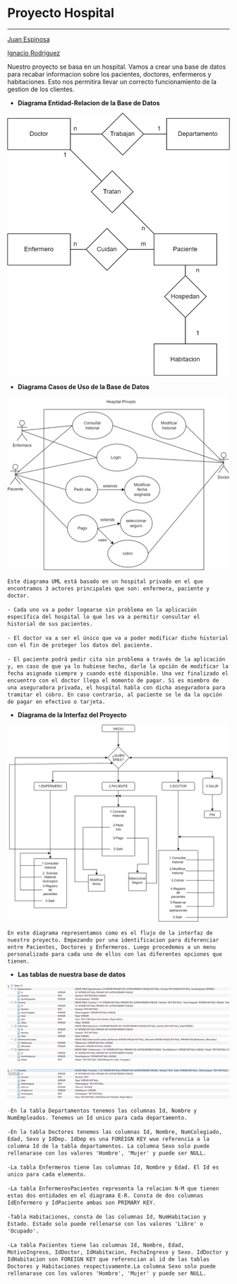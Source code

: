 # Proyecto Hospital
------

[Juan Espinosa](https://github.com/JuanEspinosa97)

[Ignacio Rodriguez](https://github.com/IgnacioRodrig)

Nuestro proyecto se basa en un hospital. Vamos a crear una base de datos para recabar informacion sobre los pacientes, doctores, enfermeros y habitaciones. Esto nos permitira llevar un correcto funcionamiento de la gestion de los clientes.

- **Diagrama Entidad-Relacion de la Base de Datos**

![Diagrama E-R](https://github.com/JuanEspinosa97/tis_2022_repositorio/blob/main/doc/Proyecto_Entidad_Relacion.png)

- **Diagrama Casos de Uso de la Base de Datos**

![Diagrama UML](https://github.com/JuanEspinosa97/tis_2022_repositorio/blob/main/doc/Proyecto_Diagrama_de_usos.png)

    Este diagrama UML está basado en un hospital privado en el que encontramos 3 actores principales que son: enfermera, paciente y doctor. 

    - Cada uno va a poder logearse sin problema en la aplicación específica del hospital lo que les va a permitir consultar el historial de sus pacientes. 

    - El doctor va a ser el único que va a poder modificar dicho historial con el fin de proteger los datos del paciente. 

    - El paciente podrá pedir cita sin problema a través de la aplicación y, en caso de que ya lo hubiese hecho, darle la opción de modificar la fecha asignada siempre y cuando esté disponible. Una vez finalizado el encuentro con el doctor llega el momento de pagar. Si es miembro de una aseguradora privada, el hospital habla con dicha aseguradora para tramitar el cobro. En caso contrario, al paciente se le da la opción de pagar en efectivo o tarjeta.


- **Diagrama de la Interfaz del Proyecto**

![Diagrama Interfaz](https://github.com/JuanEspinosa97/tis_2022_repositorio/blob/main/doc/Interfaz_Proyecto.png)

    En este diagrama representamos como es el flujo de la interfaz de nuestro proyecto. Empezando por una identificacion para diferenciar entre Pacientes, Doctores y Enfermeros. Luego procedemos a un menu personalizado para cada uno de ellos con las diferentes opciones que tienen.

- **Las tablas de nuestra base de datos**

![Tablas Proyecto](https://github.com/JuanEspinosa97/tis_2022_repositorio/blob/main/Tablas1.png)

![](https://github.com/JuanEspinosa97/tis_2022_repositorio/blob/main/Tablas2.png)

    -En la tabla Departamentos tenemos las columnas Id, Nombre y NumEmpleados. Tenemos un Id unico para cada departamento.

    -En la tabla Doctores tenemos las columnas Id, Nombre, NumColegiado, Edad, Sexo y IdDep. IdDep es una FOREIGN KEY wue referencia a la columna Id de la tabla departamentos. La columna Sexo solo puede rellenarase con los valores 'Hombre', 'Mujer' y puede ser NULL. 

    -La tabla Enfermeros tiene las columnas Id, Nombre y Edad. El Id es unico para cada elemento.

    -La tabla EnfermerosPacientes representa la relacion N-M que tienen estas dos entidades en el diagrama E-R. Consta de dos columnas IdEnfermero y IdPaciente ambas son PRIMARY KEY.

    -Tabla Habitaciones, consta de las columnas Id, NumHabitacion y Estado. Estado solo puede rellenarse con los valores 'Libre' o 'Ocupado'. 

    -La tabla Pacientes tiene las columnas Id, Nombre, Edad, MotivoIngreso, IdDoctor, IdHabitacion, FechaIngreso y Sexo. IdDoctor y IdHabitacion son FOREIGN KEY que referencian al id de las tablas Doctores y Habitaciones respectivamente.La columna Sexo solo puede rellenarase con los valores 'Hombre', 'Mujer' y puede ser NULL.

